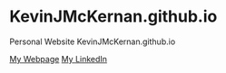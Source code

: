 # KevinJMcKernan.github.io
Personal Website 
KevinJMcKernan.github.io

<a href="https://KevinJMcKernan.github.io">My Webpage</a>
<a href="https://www.linkedin.com/in/kevin-mckernan-201654145/">My LinkedIn</a>



